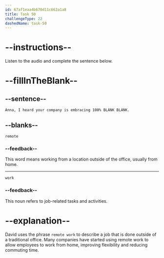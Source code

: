 ```yaml
---
id: 67af1eaa4b670d11c662a1a8
title: Task 50
challengeType: 22
dashedName: task-50
---
```


<!-- (Audio) David: Anna, I heard your company is embracing 100% remote work. -->

# --instructions--

Listen to the audio and complete the sentence below.

# --fillInTheBlank--

## --sentence--

`Anna, I heard your company is embracing 100% BLANK BLANK.`

## --blanks--

`remote`

### --feedback--

This word means working from a location outside of the office, usually from home.

---

`work`

### --feedback--

This noun refers to job-related tasks and activities.

# --explanation--

David uses the phrase `remote work` to describe a job that is done outside of a traditional office. Many companies have started using remote work to allow employees to work from home, improving flexibility and reducing commuting time.
